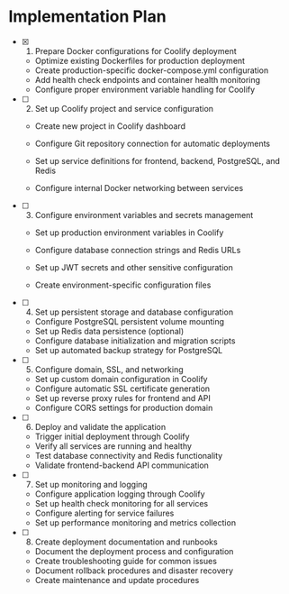 # Implementation Plan

- [x] 1. Prepare Docker configurations for Coolify deployment




  - Optimize existing Dockerfiles for production deployment
  - Create production-specific docker-compose.yml configuration
  - Add health check endpoints and container health monitoring
  - Configure proper environment variable handling for Coolify




- [ ] 2. Set up Coolify project and service configuration

  - Create new project in Coolify dashboard
  - Configure Git repository connection for automatic deployments




  - Set up service definitions for frontend, backend, PostgreSQL, and Redis
  - Configure internal Docker networking between services




- [ ] 3. Configure environment variables and secrets management

  - Set up production environment variables in Coolify
  - Configure database connection strings and Redis URLs




  - Set up JWT secrets and other sensitive configuration
  - Create environment-specific configuration files


- [ ] 4. Set up persistent storage and database configuration

  - Configure PostgreSQL persistent volume mounting
  - Set up Redis data persistence (optional)
  - Configure database initialization and migration scripts
  - Set up automated backup strategy for PostgreSQL


- [ ] 5. Configure domain, SSL, and networking

  - Set up custom domain configuration in Coolify
  - Configure automatic SSL certificate generation
  - Set up reverse proxy rules for frontend and API
  - Configure CORS settings for production domain

- [ ] 6. Deploy and validate the application

  - Trigger initial deployment through Coolify
  - Verify all services are running and healthy
  - Test database connectivity and Redis functionality
  - Validate frontend-backend API communication

- [ ] 7. Set up monitoring and logging

  - Configure application logging through Coolify
  - Set up health check monitoring for all services
  - Configure alerting for service failures
  - Set up performance monitoring and metrics collection

- [ ] 8. Create deployment documentation and runbooks

  - Document the deployment process and configuration
  - Create troubleshooting guide for common issues
  - Document rollback procedures and disaster recovery
  - Create maintenance and update procedures